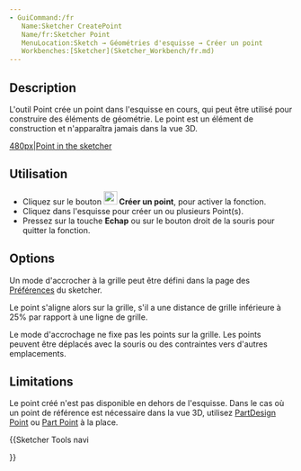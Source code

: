 ```yaml
---
- GuiCommand:/fr
   Name:Sketcher CreatePoint
   Name/fr:Sketcher Point
   MenuLocation:Sketch → Géométries d'esquisse → Créer un point
   Workbenches:[Sketcher](Sketcher_Workbench/fr.md)
---
```


## Description

L\'outil Point crée un point dans l\'esquisse en cours, qui peut être utilisé pour construire des éléments de géométrie. Le point est un élément de construction et n\'apparaîtra jamais dans la vue 3D.

[480px\|Point in the sketcher](IMAGE:Sketcher_Point_fr_01.png.md) 

## Utilisation

-   Cliquez sur le bouton **<img src="images/Sketcher_CreatePoint.svg" width=24px> Créer un point**, pour activer la fonction.
-   Cliquez dans l\'esquisse pour créer un ou plusieurs Point(s).
-   Pressez sur la touche **Echap** ou sur le bouton droit de la souris pour quitter la fonction.

## Options

Un mode d\'accrocher à la grille peut être défini dans la page des [Préférences](Sketcher_Preferences/fr.md) du sketcher.

Le point s\'aligne alors sur la grille, s\'il a une distance de grille inférieure à 25% par rapport à une ligne de grille.

Le mode d\'accrochage ne fixe pas les points sur la grille. Les points peuvent être déplacés avec la souris ou des contraintes vers d\'autres emplacements.

## Limitations

Le point créé n\'est pas disponible en dehors de l\'esquisse. Dans le cas où un point de référence est nécessaire dans la vue 3D, utilisez [PartDesign Point](PartDesign_Point/fr.md) ou [Part Point](Part_Point/fr.md) à la place.





{{Sketcher Tools navi

}}  
